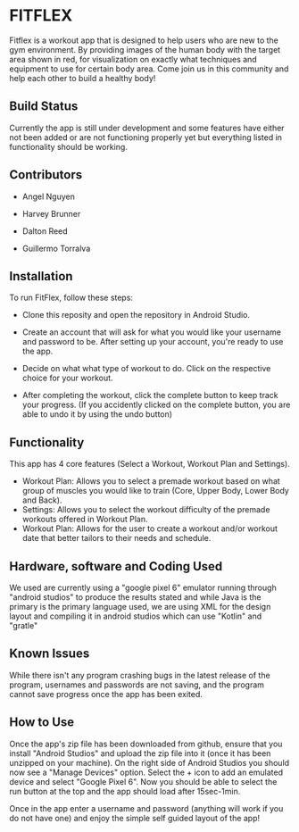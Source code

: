 # FITFLEX 

Fitflex is a workout app that is designed to help users who are new to the gym environment. By providing images of the human body with the target area shown in red, for visualization on exactly what techniques and equipment to use for certain body area. Come join us in this community and  help each other to build a healthy body! 

## Build Status

Currently the app is still under development and some features have either not been added or are not functioning properly yet but everything listed in functionality should be working.

## Contributors 

- Angel Nguyen 

- Harvey Brunner 

- Dalton Reed 

- Guillermo Torralva 

 
## Installation 

To run FitFlex, follow these steps: 

- Clone this reposity and open the repository in Android Studio. 

- Create an account that will ask for what you would like your username and password to be. After setting up your account, you're ready to use the app.

- Decide on what what type of workout to do. Click on the respective choice for your workout.

- After completing the workout, click the complete button to keep track your progress. (If you accidently clicked on the complete button, you are able to undo it by using the undo button) 


## Functionality 

This app has 4 core features (Select a Workout, Workout Plan and Settings).
- Workout Plan: Allows you to select a premade workout based on what group of muscles you would like to train (Core, Upper Body, Lower Body and Back).
- Settings: Allows you to select the workout difficulty of the premade workouts offered in Workout Plan.
- Workout Plan: Allows for the user to create a workout and/or workout date that better tailors to their needs and schedule.

## Hardware, software and Coding Used

We used are currently using a "google pixel 6" emulator running through "android studios" to produce the results stated and while Java is the primary is the primary language used, we are using XML for the design layout and compiling it in android studios which can use "Kotlin" and "gratle"

## Known Issues

While there isn't any program crashing bugs in the latest release of the program, usernames and passwords are not saving, and the program cannot save progress once the app has been exited.

## How to Use

Once the app's zip file has been downloaded from github, ensure that you install "Android Studios" and upload the zip file into it (once it has been unzipped on your machine). On the right side of Android Studios you should now see a "Manage Devices" option. Select the + icon to add an emulated device and select "Google Pixel 6". Now you should be able to select the run button at the top and the app should load after 15sec-1min.

Once in the app enter a username and password (anything will work if you do not have one) and enjoy the simple self guided layout of the app!
